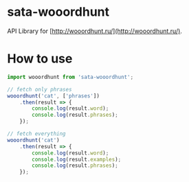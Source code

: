 # sata-wooordhunt

API Library for [http://wooordhunt.ru/](http://wooordhunt.ru/).

# How to use

```js
import wooordhunt from 'sata-wooordhunt';

// fetch only phrases
wooordhunt('cat', ['phrases'])
    .then(result => {
        console.log(result.word);
        console.log(result.phrases);
    });

// fetch everything
wooordhunt('cat')
    .then(result => {
        console.log(result.word);
        console.log(result.examples);
        console.log(result.phrases);
    });
```